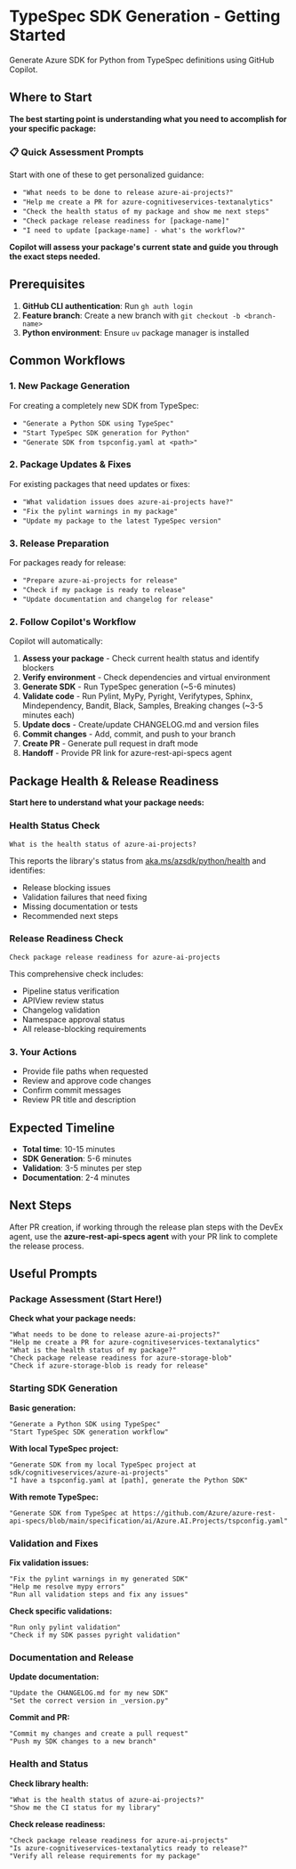 # TypeSpec SDK Generation - Getting Started

Generate Azure SDK for Python from TypeSpec definitions using GitHub Copilot.

## Where to Start

**The best starting point is understanding what you need to accomplish for your specific package:**

### 📋 Quick Assessment Prompts

Start with one of these to get personalized guidance:

- `"What needs to be done to release azure-ai-projects?"`
- `"Help me create a PR for azure-cognitiveservices-textanalytics"`
- `"Check the health status of my package and show me next steps"`
- `"Check package release readiness for [package-name]"`
- `"I need to update [package-name] - what's the workflow?"`

**Copilot will assess your package's current state and guide you through the exact steps needed.**

## Prerequisites

1. **GitHub CLI authentication**: Run `gh auth login`
2. **Feature branch**: Create a new branch with `git checkout -b <branch-name>`
3. **Python environment**: Ensure `uv` package manager is installed

## Common Workflows

### 1. New Package Generation

For creating a completely new SDK from TypeSpec:

- `"Generate a Python SDK using TypeSpec"`
- `"Start TypeSpec SDK generation for Python"`
- `"Generate SDK from tspconfig.yaml at <path>"`

### 2. Package Updates & Fixes

For existing packages that need updates or fixes:

- `"What validation issues does azure-ai-projects have?"`
- `"Fix the pylint warnings in my package"`
- `"Update my package to the latest TypeSpec version"`

### 3. Release Preparation

For packages ready for release:

- `"Prepare azure-ai-projects for release"`
- `"Check if my package is ready to release"`
- `"Update documentation and changelog for release"`

### 2. Follow Copilot's Workflow

Copilot will automatically:

1. **Assess your package** - Check current health status and identify blockers
2. **Verify environment** - Check dependencies and virtual environment
3. **Generate SDK** - Run TypeSpec generation (~5-6 minutes)
4. **Validate code** - Run Pylint, MyPy, Pyright, Verifytypes, Sphinx, Mindependency, Bandit, Black, Samples, Breaking changes (~3-5 minutes each)
5. **Update docs** - Create/update CHANGELOG.md and version files
6. **Commit changes** - Add, commit, and push to your branch
7. **Create PR** - Generate pull request in draft mode
8. **Handoff** - Provide PR link for azure-rest-api-specs agent

## Package Health & Release Readiness

**Start here to understand what your package needs:**

### Health Status Check
```
What is the health status of azure-ai-projects?
```

This reports the library's status from [aka.ms/azsdk/python/health](https://www.aka.ms/azsdk/python/health) and identifies:
- Release blocking issues
- Validation failures that need fixing
- Missing documentation or tests
- Recommended next steps

### Release Readiness Check
```
Check package release readiness for azure-ai-projects
```

This comprehensive check includes:
- Pipeline status verification
- APIView review status
- Changelog validation
- Namespace approval status
- All release-blocking requirements

### 3. Your Actions

- Provide file paths when requested
- Review and approve code changes
- Confirm commit messages
- Review PR title and description

## Expected Timeline

- **Total time**: 10-15 minutes
- **SDK Generation**: 5-6 minutes
- **Validation**: 3-5 minutes per step
- **Documentation**: 2-4 minutes

## Next Steps

After PR creation, if working through the release plan steps with the DevEx agent, use the **azure-rest-api-specs agent** with your PR link to complete the release process.

## Useful Prompts

### Package Assessment (Start Here!)

**Check what your package needs:**
```
"What needs to be done to release azure-ai-projects?"
"Help me create a PR for azure-cognitiveservices-textanalytics"
"What is the health status of my package?"
"Check package release readiness for azure-storage-blob"
"Check if azure-storage-blob is ready for release"
```

### Starting SDK Generation

**Basic generation:**
```
"Generate a Python SDK using TypeSpec"
"Start TypeSpec SDK generation workflow"
```

**With local TypeSpec project:**
```
"Generate SDK from my local TypeSpec project at sdk/cognitiveservices/azure-ai-projects"
"I have a tspconfig.yaml at [path], generate the Python SDK"
```

**With remote TypeSpec:**
```
"Generate SDK from TypeSpec at https://github.com/Azure/azure-rest-api-specs/blob/main/specification/ai/Azure.AI.Projects/tspconfig.yaml"
```

### Validation and Fixes

**Fix validation issues:**
```
"Fix the pylint warnings in my generated SDK"
"Help me resolve mypy errors"
"Run all validation steps and fix any issues"
```

**Check specific validations:**
```
"Run only pylint validation"
"Check if my SDK passes pyright validation"
```

### Documentation and Release

**Update documentation:**
```
"Update the CHANGELOG.md for my new SDK"
"Set the correct version in _version.py"
```

**Commit and PR:**
```
"Commit my changes and create a pull request"
"Push my SDK changes to a new branch"
```

### Health and Status

**Check library health:**
```
"What is the health status of azure-ai-projects?"
"Show me the CI status for my library"
```

**Check release readiness:**
```
"Check package release readiness for azure-ai-projects"
"Is azure-cognitiveservices-textanalytics ready to release?"
"Verify all release requirements for my package"
```
